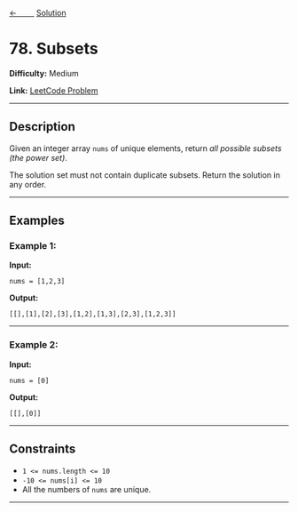 [<-&nbsp;&nbsp;&nbsp;&nbsp;&nbsp;&nbsp;&nbsp;&nbsp;](../46.%20Permutations//statement.md)
[Solution](../78.%20Subsets/solution.js)

<!-- [&nbsp;&nbsp;&nbsp;&nbsp;&nbsp;&nbsp;&nbsp;&nbsp; ->](../90.%20Subsets%20II/statement.md) -->

# 78. Subsets

**Difficulty:** Medium

**Link:** [LeetCode Problem](https://leetcode.com/problems/subsets/)

---

## Description

Given an integer array `nums` of unique elements, return _all possible subsets (the power set)_.

The solution set must not contain duplicate subsets. Return the solution in any order.

---

## Examples

### Example 1:

**Input:**

```plaintext
nums = [1,2,3]
```

**Output:**

```plaintext
[[],[1],[2],[3],[1,2],[1,3],[2,3],[1,2,3]]
```

---

### Example 2:

**Input:**

```plaintext
nums = [0]
```

**Output:**

```plaintext
[[],[0]]
```

---

## Constraints

- `1 <= nums.length <= 10`
- `-10 <= nums[i] <= 10`
- All the numbers of `nums` are unique.

---
